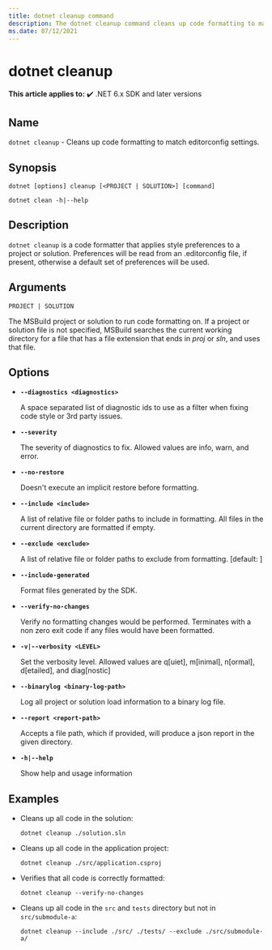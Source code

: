 ```yaml
---
title: dotnet cleanup command
description: The dotnet cleanup command cleans up code formatting to match editorconfig settings for the current directory.
ms.date: 07/12/2021
---
```

# dotnet cleanup

**This article applies to:** ✔️ .NET 6.x SDK and later versions

## Name

`dotnet cleanup` - Cleans up code formatting to match editorconfig settings.

## Synopsis

```dotnetcli
dotnet [options] cleanup [<PROJECT | SOLUTION>] [command]

dotnet clean -h|--help
```

## Description

`dotnet cleanup` is a code formatter that applies style preferences to a project or solution. Preferences will be read from an .editorconfig file, if present, otherwise a default set of preferences will be used.

## Arguments

`PROJECT | SOLUTION`

The MSBuild project or solution to run code formatting on. If a project or solution file is not specified, MSBuild searches the current working directory for a file that has a file extension that ends in *proj* or *sln*, and uses that file.

## Options

* **`--diagnostics <diagnostics>`**

  A space separated list of diagnostic ids to use as a filter when fixing code style or 3rd party issues.

* **`--severity`**

  The severity of diagnostics to fix. Allowed values are info, warn, and error.

* **`--no-restore`**

  Doesn't execute an implicit restore before formatting.

* **`--include <include>`**

  A list of relative file or folder paths to include in formatting. All files in the current directory are formatted if empty.

* **`--exclude <exclude>`**

  A list of relative file or folder paths to exclude from formatting. [default: ]

* **`--include-generated`**

  Format files generated by the SDK.

* **`--verify-no-changes`**

  Verify no formatting changes would be performed. Terminates with a non zero exit code if any files would have been formatted.

* **`-v|--verbosity <LEVEL>`**

  Set the verbosity level. Allowed values are q[uiet], m[inimal], n[ormal], d[etailed], and diag[nostic]

* **`--binarylog <binary-log-path>`**

  Log all project or solution load information to a binary log file.

* **`--report <report-path>`**

  Accepts a file path, which if provided, will produce a json report in the given directory.

* **`-h|--help`**

  Show help and usage information

## Examples

* Cleans up all code in the solution:

  ```dotnetcli
  dotnet cleanup ./solution.sln
  ```

* Cleans up all code in the application project:

  ```dotnetcli
  dotnet cleanup ./src/application.csproj
  ```

* Verifies that all code is correctly formatted:

  ```dotnetcli
  dotnet cleanup --verify-no-changes
  ```
  
* Cleans up all code in the `src` and `tests` directory but not in `src/submodule-a`:

  ```dotnetcli
  dotnet cleanup --include ./src/ ./tests/ --exclude ./src/submodule-a/
  ```
